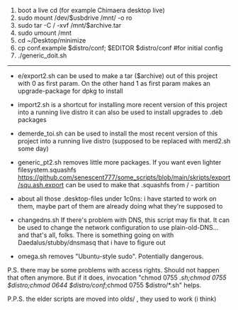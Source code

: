 1. boot a live cd (for example Chimaera desktop live)
2. sudo mount /dev/$usbdrive /mnt/ -o ro
3. sudo tar -C / -xvf /mnt/$archive.tar
4. sudo umount /mnt
5. cd ~/Desktop/minimize
6. cp conf.example $distro/conf; $EDITOR $distro/conf #for initial config
7. ./generic_doit.sh

-----------------------------------------------------------

- e/export2.sh can be used to make a tar ($archive)  out of this project with 0 as first param. 
	On the other hand 1 as first param makes an upgrade-package for dpkg to install

- import2.sh 
	is a shortcut for installing more recent version of this project into a running live distro
	it can also be used to install upgrades to .deb packages

- demerde_toi.sh
	can be used to install the most recent version of this project into a running live distro
	(supposed to be replaced with merd2.sh some day)

- generic_pt2.sh removes little more packages.
  If you want even lighter filesystem.squashfs
	https://github.com/senescent777/some_scripts/blob/main/skripts/export/squ.ash.export can be used to make that .squashfs from / - partition


- about all those .desktop-files under 1c0ns: i have started to work on them, maybe part of them are already doing what they're supposed to

- changedns.sh
  	If there's problem with DNS, this script may fix that. 
	It can be used to change the network configuration to use plain-old-DNS... and that's all, folks.
  There is something going on with Daedalus/stubby/dnsmasq that i have to figure out

	

- omega.sh removes "Ubuntu-style sudo". Potentially dangerous.

P.S. there may be some problems with access rights.  Should not happen that often anymore. 
But if it does, invocation "chmod 0755 *.sh;chmod 0755 $distro;chmod 0644 $distro/conf*;chmod 0755 $distro/*.sh" helps.




P.P.S. the elder scripts are moved into olds/ , they used to work (i think)


